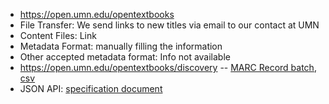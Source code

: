  - https://open.umn.edu/opentextbooks
 - File Transfer: We send links to new titles via email to our contact at UMN 
 - Content Files: Link
 - Metadata Format: manually filling the information
 - Other accepted metadata format: Info not available
 - https://open.umn.edu/opentextbooks/discovery -- [MARC Record batch](https://open.umn.edu/opentextbooks/download.marc), [csv](https://open.umn.edu/opentextbooks/download.csv)
 - JSON API: [specification document](https://open.umn.edu/opentextbooks/OTL-API.pdf)
